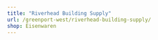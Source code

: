 ```yaml
---
title: "Riverhead Building Supply"
url: /greenport-west/riverhead-building-supply/
shop: Eisenwaren
---
```

